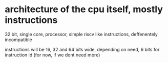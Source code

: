 # architecture of the cpu itself, mostly instructions

32 bit, single core, processor, simple riscv like instructions, deffenentely incompatible

instructions will be 16, 32 and 64 bits wide, depending on need, 6 bits for instruction id (for now, if we dont need more)
